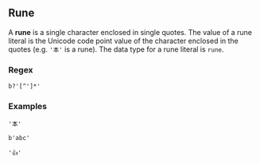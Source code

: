## Rune

A **rune** is a single character enclosed in single quotes. The value of a rune
literal is the Unicode code point value of the character enclosed in the quotes
(e.g. `'本'` is a rune). The data type for a rune literal is `rune`.

### Regex

```regex
b?'[^']*'
```

### Examples

```
'本'

b'abc'

'👍'
```

